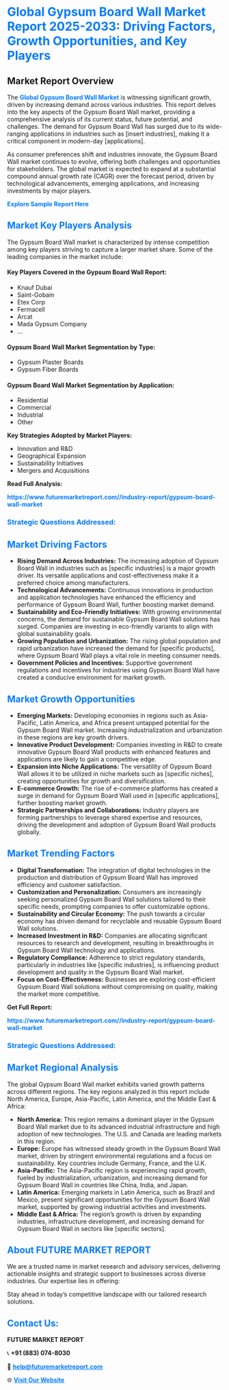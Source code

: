 <h1 style="color: #007BFF;">Global Gypsum Board Wall Market Report 2025-2033: Driving Factors, Growth Opportunities, and Key Players</h1>

<section id="overview">
<h2>Market Report Overview</h2>
<p>The <a href="https://www.futuremarketreport.com//industry-report/gypsum-board-wall-market" style="color: #007BFF; text-decoration: none;"><strong>Global Gypsum Board Wall Market</strong></a> is witnessing significant growth, driven by increasing demand across various industries. This report delves into the key aspects of the Gypsum Board Wall market, providing a comprehensive analysis of its current status, future potential, and challenges. The demand for Gypsum Board Wall has surged due to its wide-ranging applications in industries such as [insert industries], making it a critical component in modern-day [applications].</p>
<p>As consumer preferences shift and industries innovate, the Gypsum Board Wall market continues to evolve, offering both challenges and opportunities for stakeholders. The global market is expected to expand at a substantial compound annual growth rate (CAGR) over the forecast period, driven by technological advancements, emerging applications, and increasing investments by major players.</p>
</section>

<section id="overview">
<p><a href="https://www.futuremarketreport.com//request-sample/reportId=89279" style="color: #007BFF; text-decoration: none;"><strong>Explore Sample Report Here</strong></a></p>
</section>

<section id="key-players">
<h2 style="color: #007BFF;">Market Key Players Analysis</h2>
<p>The Gypsum Board Wall market is characterized by intense competition among key players striving to capture a larger market share. Some of the leading companies in the market include:</p>
<h4>Key Players Covered in the Gypsum Board Wall Report:</h4>
<ul><li>Knauf Dubai</li><li>Saint-Gobain</li><li>Etex Corp</li><li>Fermacell</li><li>Arcat</li><li>Mada Gypsum Company</li><li>...</li></ul>
<h4>Gypsum Board Wall Market Segmentation by Type:</h4>
<ul><li>Gypsum Plaster Boards</li><li>Gypsum Fiber Boards</li></ul>

<h4>Gypsum Board Wall Market Segmentation by Application:</h4>
<ul><li>Residential</li><li>Commercial</li><li>Industrial</li><li>Other</li></ul>
<p><strong>Key Strategies Adopted by Market Players:</strong></p>
<ul>
<li>Innovation and R&D</li>
<li>Geographical Expansion</li>
<li>Sustainability Initiatives</li>
<li>Mergers and Acquisitions</li>
</ul>
</section>

<section>
<p><strong>Read Full Analysis: </strong></p><a href="https://www.futuremarketreport.com//industry-report/gypsum-board-wall-market" style="color: #007BFF; text-decoration: none;"><strong>https://www.futuremarketreport.com//industry-report/gypsum-board-wall-market</strong></a>
<h3 style="color: #007BFF;">Strategic Questions Addressed:</h3>
</section>

<section id="driving-factors">
<h2 style="color: #007BFF;">Market Driving Factors</h2>
<ul>
<li><strong>Rising Demand Across Industries:</strong> The increasing adoption of Gypsum Board Wall in industries such as [specific industries] is a major growth driver. Its versatile applications and cost-effectiveness make it a preferred choice among manufacturers.</li>
<li><strong>Technological Advancements:</strong> Continuous innovations in production and application technologies have enhanced the efficiency and performance of Gypsum Board Wall, further boosting market demand.</li>
<li><strong>Sustainability and Eco-Friendly Initiatives:</strong> With growing environmental concerns, the demand for sustainable Gypsum Board Wall solutions has surged. Companies are investing in eco-friendly variants to align with global sustainability goals.</li>
<li><strong>Growing Population and Urbanization:</strong> The rising global population and rapid urbanization have increased the demand for [specific products], where Gypsum Board Wall plays a vital role in meeting consumer needs.</li>
<li><strong>Government Policies and Incentives:</strong> Supportive government regulations and incentives for industries using Gypsum Board Wall have created a conducive environment for market growth.</li>
</ul>
</section>

<section id="growth-opportunities">
<h2 style="color: #007BFF;">Market Growth Opportunities</h2>
<ul>
<li><strong>Emerging Markets:</strong> Developing economies in regions such as Asia-Pacific, Latin America, and Africa present untapped potential for the Gypsum Board Wall market. Increasing industrialization and urbanization in these regions are key growth drivers.</li>
<li><strong>Innovative Product Development:</strong> Companies investing in R&D to create innovative Gypsum Board Wall products with enhanced features and applications are likely to gain a competitive edge.</li>
<li><strong>Expansion into Niche Applications:</strong> The versatility of Gypsum Board Wall allows it to be utilized in niche markets such as [specific niches], creating opportunities for growth and diversification.</li>
<li><strong>E-commerce Growth:</strong> The rise of e-commerce platforms has created a surge in demand for Gypsum Board Wall used in [specific applications], further boosting market growth.</li>
<li><strong>Strategic Partnerships and Collaborations:</strong> Industry players are forming partnerships to leverage shared expertise and resources, driving the development and adoption of Gypsum Board Wall products globally.</li>
</ul>
</section>

<section id="trending-factors">
<h2 style="color: #007BFF;">Market Trending Factors</h2>
<ul>
<li><strong>Digital Transformation:</strong> The integration of digital technologies in the production and distribution of Gypsum Board Wall has improved efficiency and customer satisfaction.</li>
<li><strong>Customization and Personalization:</strong> Consumers are increasingly seeking personalized Gypsum Board Wall solutions tailored to their specific needs, prompting companies to offer customizable options.</li>
<li><strong>Sustainability and Circular Economy:</strong> The push towards a circular economy has driven demand for recyclable and reusable Gypsum Board Wall solutions.</li>
<li><strong>Increased Investment in R&D:</strong> Companies are allocating significant resources to research and development, resulting in breakthroughs in Gypsum Board Wall technology and applications.</li>
<li><strong>Regulatory Compliance:</strong> Adherence to strict regulatory standards, particularly in industries like [specific industries], is influencing product development and quality in the Gypsum Board Wall market.</li>
<li><strong>Focus on Cost-Effectiveness:</strong> Businesses are exploring cost-efficient Gypsum Board Wall solutions without compromising on quality, making the market more competitive.</li>
</ul>
</section>

<section>
<p><strong>Get Full Report: </strong></p><a href="https://www.futuremarketreport.com//industry-report/gypsum-board-wall-market" style="color: #007BFF; text-decoration: none;"><strong>https://www.futuremarketreport.com//industry-report/gypsum-board-wall-market</strong></a>
<h3 style="color: #007BFF;">Strategic Questions Addressed:</h3>
</section>


<section id="regional-analysis">
<h2 style="color: #007BFF;">Market Regional Analysis</h2>
<p>The global Gypsum Board Wall market exhibits varied growth patterns across different regions. The key regions analyzed in this report include North America, Europe, Asia-Pacific, Latin America, and the Middle East & Africa:</p>
<ul>
<li><strong>North America:</strong> This region remains a dominant player in the Gypsum Board Wall market due to its advanced industrial infrastructure and high adoption of new technologies. The U.S. and Canada are leading markets in this region.</li>
<li><strong>Europe:</strong> Europe has witnessed steady growth in the Gypsum Board Wall market, driven by stringent environmental regulations and a focus on sustainability. Key countries include Germany, France, and the U.K.</li>
<li><strong>Asia-Pacific:</strong> The Asia-Pacific region is experiencing rapid growth, fueled by industrialization, urbanization, and increasing demand for Gypsum Board Wall in countries like China, India, and Japan.</li>
<li><strong>Latin America:</strong> Emerging markets in Latin America, such as Brazil and Mexico, present significant opportunities for the Gypsum Board Wall market, supported by growing industrial activities and investments.</li>
<li><strong>Middle East & Africa:</strong> The region’s growth is driven by expanding industries, infrastructure development, and increasing demand for Gypsum Board Wall in sectors like [specific sectors].</li>
</ul>
</section>

<footer>
<h2 style="color: #007BFF;">About FUTURE MARKET REPORT</h2>
<p>We are a trusted name in market research and advisory services, delivering actionable insights and strategic support to businesses across diverse industries. Our expertise lies in offering:</p>

<p>Stay ahead in today’s competitive landscape with our tailored research solutions.</p>

<h2 style="color: #007BFF;">Contact Us:</h2>
<p><strong>FUTURE MARKET REPORT</strong></p>
<p>📞 <strong>+91 (883) 074-8030</strong></p>
<p>📧 <strong><a href="mailto:help@futuremarketreport.com" style="color: #007BFF;">help@futuremarketreport.com</a></strong></p>
<p>🌐 <strong><a href="https://www.futuremarketreport.com/" style="color: #007BFF;">Visit Our Website</a></strong></p>
</footer>